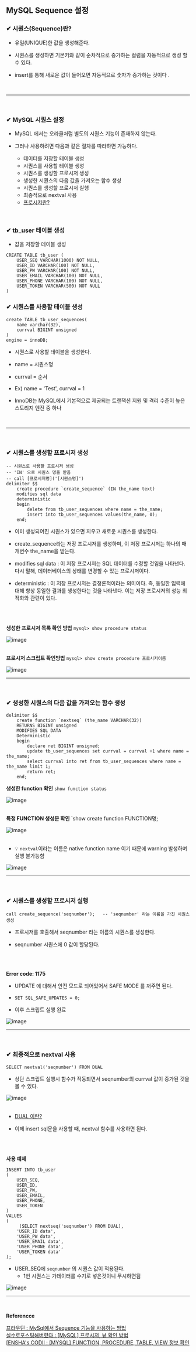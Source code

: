 ## MySQL Sequence 설정
### ✔ 시퀀스(Sequence)란?
-  유일(UNIQUE)한 값을 생성해준다.

- 시퀀스를 생성하면 기본키와 같이 순차적으로 증가하는 컬럼을 자동적으로 생성 할 수 있다.

- insert를 통해 새로운 값이 들어오면 자동적으로 숫자가 증가하는 것이다 .
<br>
<hr>
<br>

### ✔ MySQL 시퀀스 설정
- MySQL 에서는 오라클처럼 별도의 시퀀스 기능이 존재하지 않는다.

- 그러나 사용하려면 다음과 같은 절차를 따라하면 가능하다. 
  - 데이터를 저장할 테이블 생성
  - 시퀀스를 사용할 테이블 생성
  - 시퀀스를 생성할 프로시저 생성
  - 생성한 시퀀스의 다음 값을 가져오는 함수 생성
  - 시퀀스를 생성할 프로시저 실행
  - 최종적으로 nextval 사용 
  - [프로시저란?](https://johoonday.tistory.com/204)
 <br>

### ✔ tb_user 테이블 생성 
- 값을 저장할 테이블 생성

```
CREATE TABLE tb_user (
    USER_SEQ VARCHAR(1000) NOT NULL,
    USER_ID VARCHAR(100) NOT NULL,
    USER_PW VARCHAR(100) NOT NULL,
    USER_EMAIL VARCHAR(100) NOT NULL,
    USER_PHONE VARCHAR(100) NOT NULL,
    USER_TOKEN VARCHAR(500) NOT NULL
)
```

### ✔ 시퀀스를 사용할 테이블 생성
```
create TABLE tb_user_sequences(
    name varchar(32),
    currval BIGINT unsigned
)
engine = innoDB;
```

- 시퀀스로 사용할 테이블을 생성한다.

- name = 시퀀스명

-  currval = 순서

- Ex) name = 'Test', currval = 1

- InnoDB는 MySQL에서 기본적으로 제공되는 트랜잭션 지원 및 격리 수준이 높은 스토리지 엔진 중 하나
<br>
<hr>
<br>

### ✔ 시퀀스를 생성할 프로시저 생성
```
-- 시퀀스로 사용할 프로시저 생성
-- 'IN' 으로 시퀀스 명을 받음
-- call [프로시저명]('[시퀀스명]')
delimiter $$
    create procedure `create_sequence` (IN the_name text)
    modifies sql data
    deterministic
    begin
        delete from tb_user_sequences where name = the_name;
        insert into tb_user_sequences values(the_name, 0);
    end;
```

- 이미 생성되어진 시퀀스가 있으면 지우고 새로운 시퀀스를 생성한다.

- create_sequence라는 저장 프로시저를 생성하며, 이 저장 프로시저는 하나의 매개변수 the_name을 받는다.

-  modifies sql data :  이 저장 프로시저는 SQL 데이터를 수정할 것임을 나타낸다.
다시 말해, 데이터베이스의 상태를 변경할 수 있는 프로시저이다.

- deterministic : 이 저장 프로시저는 결정론적이라는 의미이다. 
즉, 동일한 입력에 대해 항상 동일한 결과를 생성한다는 것을 나타낸다.
이는 저장 프로시저의 성능 최적화와 관련이 있다.
<br>
<br>

**생성한 프로시저 목록 확인 방법**
`mysql> show procedure status `

![image](https://github.com/BJSNuruhee/levelup/assets/121341413/148a3162-657d-4584-8867-e649ddfd85ff)
<br>
<br>

**프로시저 스크립트 확인방법**
`mysql> show create procedure 프로시저이름`

![image](https://github.com/BJSNuruhee/levelup/assets/121341413/6969c8e0-afd8-4ab8-bef8-9f2e3e431f7b)
<br>
<hr>
<br>

### ✔  생성한 시퀀스의 다음 값을 가져오는 함수 생성
```
delimiter $$
    create function `nextseq` (the_name VARCHAR(32))
    RETURNS BIGINT unsigned
    MODIFIES SQL DATA
    Deterministic
    begin
        declare ret BIGINT unsigned;
        update tb_user_sequences set currval = currval +1 where name = the_name;
        select currval into ret from tb_user_sequences where name = the_name limit 1;
        return ret;
    end;
```

**생성한 function 확인**
`show function status`

![image](https://github.com/BJSNuruhee/levelup/assets/121341413/6865ff04-8be5-4d28-9466-74191e062838)
<br>
<br>

**특정 FUNCTION 생성문 확인**
`show create function FUNCTION명;

![image](https://github.com/BJSNuruhee/levelup/assets/121341413/2c9c8e3e-a8e9-44d8-bf09-61dd260f9bd3)
<br>
<br>

- 💡 `nextval`이라는 이름은 native function name 이기 때문에 warning 발생하며 실행 불가능함

![image](https://github.com/BJSNuruhee/levelup/assets/121341413/c7c1a3cb-d340-4f4b-b894-e0a6cd8c1ca4)
<br>
<hr>
<br>

### ✔ 시퀀스를 생성할 프로시저 실행
```
call create_sequence('seqnumber');   -- 'seqnumber' 라는 이름을 가진 시퀀스 생성
```

- 프로시저를 호출해서 seqnumber 라는 이름의 시퀀스를 생성한다. 

- seqnumber 시퀀스에 0 값이 할당된다.
<br>
<br>

**Error code: 1175**
- UPDATE 에 대해서 안전 모드로 되어있어서 SAFE MODE 를 꺼주면 된다.

- `SET SQL_SAFE_UPDATES = 0;`

- 이후 스크립트 실행 완료

![image](https://github.com/BJSNuruhee/levelup/assets/121341413/a16ba4ad-abd1-48b4-8deb-7e8b5fa3ff51)
<br>
<hr>
<br>

### ✔  최종적으로 nextval 사용 
```
SELECT nextval('seqnumber') FROM DUAL
```

- 상단 스크립트 실행시 함수가 작동되면서 seqnumber의 currval 값이 증가된 것을 볼 수 있다.

![image](https://github.com/BJSNuruhee/levelup/assets/121341413/ec28c8f2-21f8-46c7-8dc3-820ed71954b3)
<br>
<br>

- [DUAL 이란?](https://harrydony.tistory.com/887)

- 이제 insert sql문을 사용할 때, nextval 함수를 사용하면 된다.
<br>
<br>

**사용 예제**
```
INSERT INTO tb_user
(
    USER_SEQ,
    USER_ID,
    USER_PW,
    USER_EMAIL,
    USER_PHONE,
    USER_TOKEN
)
VALUES
(
     (SELECT nextseq('seqnumber') FROM DUAL),
    'USER_ID data',
    'USER_PW data',
    'USER_EMAIL data',
    'USER_PHONE data',
    'USER_TOKEN data'
);
```

- USER_SEQ에 `seqnumber` 의 시퀀스 값이 적용된다.
  - 1번 시퀀스는 가데이터를 수기로 넣은것이니 무시하면됨

![image](https://github.com/BJSNuruhee/levelup/assets/121341413/2af36e94-bd14-4100-a6e7-5b2674b802eb)
<br>
<hr>
<br>

**Referencce**<br>

[프라우딘 : MySql에서 Sequence 기능을 사용하는 방법](https://proudin.tistory.com/entry/MySql%EC%97%90%EC%84%9C-Sequence-%EA%B8%B0%EB%8A%A5%EC%9D%84-%EC%82%AC%EC%9A%A9%ED%95%98%EB%8A%94-%EB%B0%A9%EB%B2%95)<br>
[실수로포스팅해버렸다 : [MySQL] 프로시저, 뷰 확인 방법](https://iwantadmin.tistory.com/137)<br>
[[ENSHA's CODII : [MYSQL] FUNCTION, PROCEDURE, TABLE, VIEW 정보 확인](https://ensha.tistory.com/entry/MYSQL-FUNCTION-PROCEDURE-TABLE-VIEW-%EC%A0%95%EB%B3%B4-%ED%99%95%EC%9D%B8)<br>


